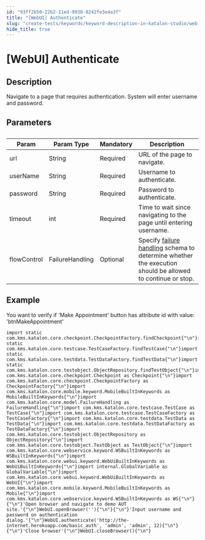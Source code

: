 ```yaml
---
id: "93ff2b50-22b2-11ed-9930-0242fe3e4a3f"
title: "[WebUI] Authenticate"
slug: "create-tests/keywords/keyword-description-in-katalon-studio/web-ui-keywords/webui-authenticate"
hide_title: true
---
```


# <a id="id_0" class="anchor_top_offset"/><a id="ariaid-title1" class="anchor_top_offset"/>[WebUI] Authenticate


## <a id="id_0__id_1" class="anchor_top_offset"/>Description

              
<p xmlns="http://www.w3.org/1999/xhtml" className="p">Navigate to a page that requires authentication. System will   enter username and password.</p> 
      

## <a id="id_0__id_2" class="anchor_top_offset"/>Parameters

              
<table xmlns="http://www.w3.org/1999/xhtml" className="table anchor_top_offset" id="id_0__98265689-d8e2-4824-8121-af90ef56ae26"><caption /><thead className="thead"><tr className><th className="entry anchor_top_offset" id="id_0__98265689-d8e2-4824-8121-af90ef56ae26__entry__1">Param</th><th className="entry anchor_top_offset" id="id_0__98265689-d8e2-4824-8121-af90ef56ae26__entry__2">Param Type</th><th className="entry anchor_top_offset" id="id_0__98265689-d8e2-4824-8121-af90ef56ae26__entry__3">Mandatory</th><th className="entry anchor_top_offset" id="id_0__98265689-d8e2-4824-8121-af90ef56ae26__entry__4">Description</th></tr></thead><tbody className="tbody"><tr className><td className="entry" headers="id_0__98265689-d8e2-4824-8121-af90ef56ae26__entry__1 id_0__98265689-d8e2-4824-8121-af90ef56ae26__entry__2 id_0__98265689-d8e2-4824-8121-af90ef56ae26__entry__3 id_0__98265689-d8e2-4824-8121-af90ef56ae26__entry__4 ">url</td><td className="entry" headers="id_0__98265689-d8e2-4824-8121-af90ef56ae26__entry__1 id_0__98265689-d8e2-4824-8121-af90ef56ae26__entry__2 id_0__98265689-d8e2-4824-8121-af90ef56ae26__entry__3 id_0__98265689-d8e2-4824-8121-af90ef56ae26__entry__4 ">String</td><td className="entry" headers="id_0__98265689-d8e2-4824-8121-af90ef56ae26__entry__1 id_0__98265689-d8e2-4824-8121-af90ef56ae26__entry__2 id_0__98265689-d8e2-4824-8121-af90ef56ae26__entry__3 id_0__98265689-d8e2-4824-8121-af90ef56ae26__entry__4 ">Required</td><td className="entry" headers="id_0__98265689-d8e2-4824-8121-af90ef56ae26__entry__1 id_0__98265689-d8e2-4824-8121-af90ef56ae26__entry__2 id_0__98265689-d8e2-4824-8121-af90ef56ae26__entry__3 id_0__98265689-d8e2-4824-8121-af90ef56ae26__entry__4 ">URL of the page to navigate.</td></tr><tr className><td className="entry" headers="id_0__98265689-d8e2-4824-8121-af90ef56ae26__entry__1 id_0__98265689-d8e2-4824-8121-af90ef56ae26__entry__2 id_0__98265689-d8e2-4824-8121-af90ef56ae26__entry__3 id_0__98265689-d8e2-4824-8121-af90ef56ae26__entry__4 ">userName</td><td className="entry" headers="id_0__98265689-d8e2-4824-8121-af90ef56ae26__entry__1 id_0__98265689-d8e2-4824-8121-af90ef56ae26__entry__2 id_0__98265689-d8e2-4824-8121-af90ef56ae26__entry__3 id_0__98265689-d8e2-4824-8121-af90ef56ae26__entry__4 ">String</td><td className="entry" headers="id_0__98265689-d8e2-4824-8121-af90ef56ae26__entry__1 id_0__98265689-d8e2-4824-8121-af90ef56ae26__entry__2 id_0__98265689-d8e2-4824-8121-af90ef56ae26__entry__3 id_0__98265689-d8e2-4824-8121-af90ef56ae26__entry__4 ">Required</td><td className="entry" headers="id_0__98265689-d8e2-4824-8121-af90ef56ae26__entry__1 id_0__98265689-d8e2-4824-8121-af90ef56ae26__entry__2 id_0__98265689-d8e2-4824-8121-af90ef56ae26__entry__3 id_0__98265689-d8e2-4824-8121-af90ef56ae26__entry__4 ">Username to authenticate.</td></tr><tr className><td className="entry" headers="id_0__98265689-d8e2-4824-8121-af90ef56ae26__entry__1 id_0__98265689-d8e2-4824-8121-af90ef56ae26__entry__2 id_0__98265689-d8e2-4824-8121-af90ef56ae26__entry__3 id_0__98265689-d8e2-4824-8121-af90ef56ae26__entry__4 ">password</td><td className="entry" headers="id_0__98265689-d8e2-4824-8121-af90ef56ae26__entry__1 id_0__98265689-d8e2-4824-8121-af90ef56ae26__entry__2 id_0__98265689-d8e2-4824-8121-af90ef56ae26__entry__3 id_0__98265689-d8e2-4824-8121-af90ef56ae26__entry__4 ">String</td><td className="entry" headers="id_0__98265689-d8e2-4824-8121-af90ef56ae26__entry__1 id_0__98265689-d8e2-4824-8121-af90ef56ae26__entry__2 id_0__98265689-d8e2-4824-8121-af90ef56ae26__entry__3 id_0__98265689-d8e2-4824-8121-af90ef56ae26__entry__4 ">Required</td><td className="entry" headers="id_0__98265689-d8e2-4824-8121-af90ef56ae26__entry__1 id_0__98265689-d8e2-4824-8121-af90ef56ae26__entry__2 id_0__98265689-d8e2-4824-8121-af90ef56ae26__entry__3 id_0__98265689-d8e2-4824-8121-af90ef56ae26__entry__4 ">Password to authenticate.</td></tr><tr className><td className="entry" headers="id_0__98265689-d8e2-4824-8121-af90ef56ae26__entry__1 id_0__98265689-d8e2-4824-8121-af90ef56ae26__entry__2 id_0__98265689-d8e2-4824-8121-af90ef56ae26__entry__3 id_0__98265689-d8e2-4824-8121-af90ef56ae26__entry__4 ">timeout</td><td className="entry" headers="id_0__98265689-d8e2-4824-8121-af90ef56ae26__entry__1 id_0__98265689-d8e2-4824-8121-af90ef56ae26__entry__2 id_0__98265689-d8e2-4824-8121-af90ef56ae26__entry__3 id_0__98265689-d8e2-4824-8121-af90ef56ae26__entry__4 ">int</td><td className="entry" headers="id_0__98265689-d8e2-4824-8121-af90ef56ae26__entry__1 id_0__98265689-d8e2-4824-8121-af90ef56ae26__entry__2 id_0__98265689-d8e2-4824-8121-af90ef56ae26__entry__3 id_0__98265689-d8e2-4824-8121-af90ef56ae26__entry__4 ">Required</td><td className="entry" headers="id_0__98265689-d8e2-4824-8121-af90ef56ae26__entry__1 id_0__98265689-d8e2-4824-8121-af90ef56ae26__entry__2 id_0__98265689-d8e2-4824-8121-af90ef56ae26__entry__3 id_0__98265689-d8e2-4824-8121-af90ef56ae26__entry__4 ">Time to wait since navigating to the page until         entering username.</td></tr><tr className><td className="entry" headers="id_0__98265689-d8e2-4824-8121-af90ef56ae26__entry__1 id_0__98265689-d8e2-4824-8121-af90ef56ae26__entry__2 id_0__98265689-d8e2-4824-8121-af90ef56ae26__entry__3 id_0__98265689-d8e2-4824-8121-af90ef56ae26__entry__4 ">flowControl</td><td className="entry" headers="id_0__98265689-d8e2-4824-8121-af90ef56ae26__entry__1 id_0__98265689-d8e2-4824-8121-af90ef56ae26__entry__2 id_0__98265689-d8e2-4824-8121-af90ef56ae26__entry__3 id_0__98265689-d8e2-4824-8121-af90ef56ae26__entry__4 ">FailureHandling</td><td className="entry" headers="id_0__98265689-d8e2-4824-8121-af90ef56ae26__entry__1 id_0__98265689-d8e2-4824-8121-af90ef56ae26__entry__2 id_0__98265689-d8e2-4824-8121-af90ef56ae26__entry__3 id_0__98265689-d8e2-4824-8121-af90ef56ae26__entry__4 ">Optional</td><td className="entry" headers="id_0__98265689-d8e2-4824-8121-af90ef56ae26__entry__1 id_0__98265689-d8e2-4824-8121-af90ef56ae26__entry__2 id_0__98265689-d8e2-4824-8121-af90ef56ae26__entry__3 id_0__98265689-d8e2-4824-8121-af90ef56ae26__entry__4 ">Specify <a className="xref" href="/docs/maintain/configure-failure-handling-settings-in-katalon-studio">failure handling</a> schema to         determine whether the execution should be allowed to continue or         stop.</td></tr></tbody></table> 
      

## <a id="id_0__id_3" class="anchor_top_offset"/>Example

              
<p xmlns="http://www.w3.org/1999/xhtml" className="p">You want to verify if 'Make Appointment' button has attribute id   with value: 'btnMakeAppointment' </p> 
              
<pre xmlns="http://www.w3.org/1999/xhtml" className="pre codeblock"><code>import static com.kms.katalon.core.checkpoint.CheckpointFactory.findCheckpoint{"\n"}import static com.kms.katalon.core.testcase.TestCaseFactory.findTestCase{"\n"}import static com.kms.katalon.core.testdata.TestDataFactory.findTestData{"\n"}import static com.kms.katalon.core.testobject.ObjectRepository.findTestObject{"\n"}import com.kms.katalon.core.checkpoint.Checkpoint as Checkpoint{"\n"}import com.kms.katalon.core.checkpoint.CheckpointFactory as CheckpointFactory{"\n"}import com.kms.katalon.core.mobile.keyword.MobileBuiltInKeywords as MobileBuiltInKeywords{"\n"}import com.kms.katalon.core.model.FailureHandling as FailureHandling{"\n"}import com.kms.katalon.core.testcase.TestCase as TestCase{"\n"}import com.kms.katalon.core.testcase.TestCaseFactory as TestCaseFactory{"\n"}import com.kms.katalon.core.testdata.TestData as TestData{"\n"}import com.kms.katalon.core.testdata.TestDataFactory as TestDataFactory{"\n"}import com.kms.katalon.core.testobject.ObjectRepository as ObjectRepository{"\n"}import com.kms.katalon.core.testobject.TestObject as TestObject{"\n"}import com.kms.katalon.core.webservice.keyword.WSBuiltInKeywords as WSBuiltInKeywords{"\n"}import com.kms.katalon.core.webui.keyword.WebUiBuiltInKeywords as WebUiBuiltInKeywords{"\n"}import internal.GlobalVariable as GlobalVariable{"\n"}import com.kms.katalon.core.webui.keyword.WebUiBuiltInKeywords as WebUI{"\n"}import com.kms.katalon.core.mobile.keyword.MobileBuiltInKeywords as Mobile{"\n"}import com.kms.katalon.core.webservice.keyword.WSBuiltInKeywords as WS{"\n"}{"\n"}'Open browser and navigate to demo AUT site.'{"\n"}WebUI.openBrowser(''){"\n"}{"\n"}'Input username and password on authentication dialog.'{"\n"}WebUI.authenticate('http://the-internet.herokuapp.com/basic_auth', 'admin', 'admin', 12){"\n"}{"\n"}'Close browser'{"\n"}WebUI.closeBrowser(){"\n"}</code></pre> 
            
